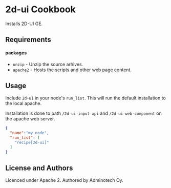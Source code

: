 2d-ui Cookbook
==============

Installs 2D-UI GE.

Requirements
------------

#### packages
- `unzip` - Unzip the source arhives.
- `apache2` - Hosts the scripts and other web page content.

Usage
-----

Include `2d-ui` in your node's `run_list`. This will run the default installation to the local apache.

Installation is done to path `/2d-ui-input-api` and `/2d-ui-web-component` on the apache web server.

```json
{
  "name":"my_node",
  "run_list": [
    "recipe[2d-ui]"
  ]
}
```

License and Authors
-------------------
Licenced under Apache 2. Authored by Adminotech Oy.
